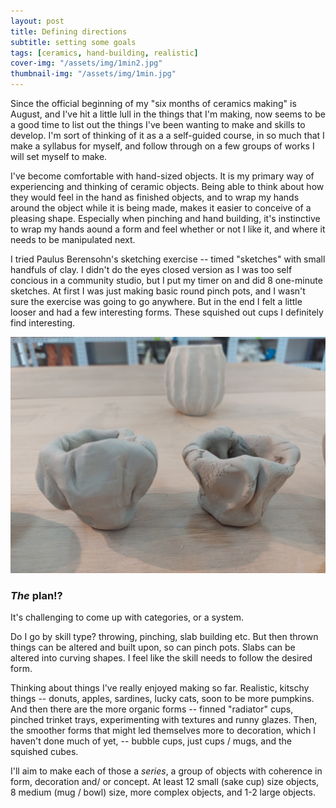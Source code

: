 ```yaml
---
layout: post
title: Defining directions 
subtitle: setting some goals
tags: [ceramics, hand-building, realistic]
cover-img: "/assets/img/1min2.jpg"
thumbnail-img: "/assets/img/1min.jpg"
---
```


Since the official beginning of my "six months of ceramics making" is August, and I've hit a little lull in the things that I'm making, now seems to be a good time to list out the things I've been wanting to make and skills to develop. I'm sort of thinking of it as a a self-guided course, in so much that I make a syllabus for myself, and follow through on a few groups of works I will set myself to make. 

I've become comfortable with hand-sized objects. It is my primary way of experiencing and thinking of ceramic objects. Being able to think about how they would feel in the hand as finished objects, and to wrap my hands around the object while it is being made, makes it easier to conceive of a pleasing shape. Especially when pinching and hand building, it's instinctive to wrap my hands aound a form and feel whether or not I like it, and where it needs to be manipulated next.

I tried Paulus Berensohn's sketching exercise -- timed "sketches" with small handfuls of clay. I didn't do the eyes closed version as I was too self concious in a community studio, but I put my timer on and did 8 one-minute sketches. At first I was just making basic round pinch pots, and I wasn't sure the exercise was going to go anywhere. But in the end I felt a little looser and had a few interesting forms. These squished out cups I definitely find interesting. 

![two roughly pinched small cups in white clay](/assets/img/1min2.jpg)

### *The* plan!? 

It's challenging to come up with categories, or a system. 

Do I go by skill type? throwing, pinching, slab building etc. But then thrown things can be altered and built upon, so can pinch pots. Slabs can be altered into curving shapes. I feel like the skill needs to follow the 
desired form. 

Thinking about things I've really enjoyed making so far. Realistic, kitschy things -- donuts, apples, sardines, lucky cats, soon to be more pumpkins. And then there are the more organic forms -- finned "radiator" cups, pinched trinket trays, experimenting with textures and runny glazes. Then, the smoother forms that might led themselves more to decoration, which I haven't done much of yet, -- bubble cups, just cups / mugs, and the squished cubes. 

I'll aim to make each of those a *series*, a group of objects with coherence in form, decoration and/ or concept. At least 12 small (sake cup) size objects, 8 medium (mug / bowl) size, more complex objects, and 1-2 large objects.   




